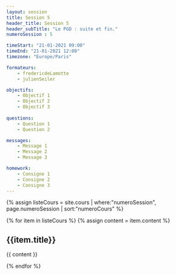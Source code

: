 ```yaml
---
layout: session
title: Session 5
header_title: Session 5
header_subTitle: "Le PGD : suite et fin."
numeroSession : 5

timeStart: "21-01-2021 09:00"
timeEnd: "21-01-2021 12:00"
timezone: "Europe/Paris"

formateurs:
    - fredericdeLamotte
    - julienSeiler

objectifs:
    - Objectif 1
    - Objectif 2
    - Objectif 3
  
questions:
    - Question 1 
    - Question 2

messages:
    - Message 1
    - Message 2
    - Message 3

homework:
    - Consigne 1
    - Consigne 2
    - Consigne 3
---
```



{% assign listeCours = site.cours | where:"numeroSession", page.numeroSession | sort:"numeroCours" %}

{% for item in listeCours  %}
{% assign content = item.content %}

## {{item.title}}

{{ content }}

{% endfor %}